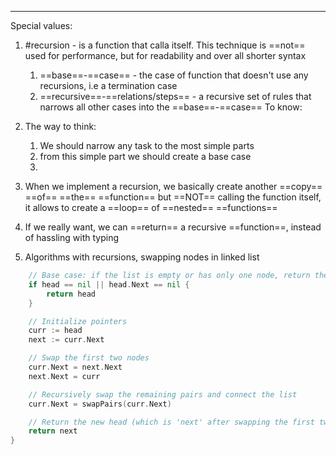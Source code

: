 ***
Special values:
1. #recursion - is a function that calla itself. This technique is ==not== used for performance, but for readability and over all shorter syntax
	1. ==base==-==case== - the case of function that doesn't use any recursions, i.e a termination case 
	2. ==recursive==-==relations/steps== - a recursive set of rules that narrows all other cases into the ==base==-==case== 
To know:
1. The way to think:
	1. We should narrow any task to the most simple parts
	2. from this simple part we should create a base case 
	3. 
2. When we implement a recursion, we basically create another ==copy== ==of== ==the== ==function== but ==NOT== calling the function itself, it allows to create a ==loop== of ==nested== ==functions==  
3. If we really want, we can ==return== a recursive ==function==, instead of hassling with typing   

4. Algorithms with recursions, swapping nodes in linked list
```go
	// Base case: if the list is empty or has only one node, return the head
	if head == nil || head.Next == nil {
		return head
	}

	// Initialize pointers
	curr := head
	next := curr.Next

	// Swap the first two nodes
	curr.Next = next.Next
	next.Next = curr

	// Recursively swap the remaining pairs and connect the list
	curr.Next = swapPairs(curr.Next)

	// Return the new head (which is 'next' after swapping the first two nodes)
	return next
}
```